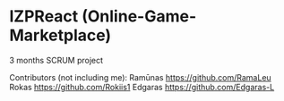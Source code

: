 # IZPReact (Online-Game-Marketplace)
3 months SCRUM project

Contributors (not including me): 
Ramūnas https://github.com/RamaLeu
Rokas https://github.com/Rokiis1
Edgaras https://github.com/Edgaras-L
